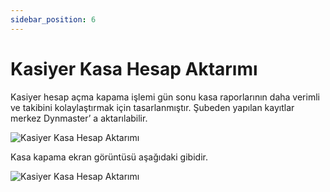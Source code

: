 ```yaml
---
sidebar_position: 6
---
```


# Kasiyer Kasa Hesap Aktarımı

Kasiyer hesap açma kapama işlemi gün sonu kasa raporlarının daha verimli ve takibini kolaylaştırmak için tasarlanmıştır. Şubeden yapılan kayıtlar merkez Dynmaster’ a aktarılabilir.

![Kasiyer Kasa Hesap Aktarımı](/img/moduller/kasiyer-kasa-hesap-aktarimi-1.png)

Kasa kapama ekran görüntüsü aşağıdaki gibidir.

![Kasiyer Kasa Hesap Aktarımı](/img/moduller/kasiyer-kasa-hesap-aktarimi-2.png)

